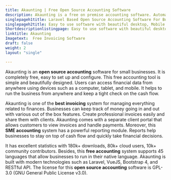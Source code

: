 ```yaml
---
title: Akaunting | Free Open Source Accounting Software
description: Akaunting is a free on premise accounting software. Automate bookkeeping operations and streamline cash flow, invoicing, payments and receipts.
singlepageh1title: Laravel Based Open Source Accounting Software For Businesses
singlepageh2title: Easy to use software with beautiful desktop, Mobile and Tablet interfaces. Automate finance management and stay on top of cash flow.
Shortdescriptionlistingpage: Easy to use software with beautiful desktop, Mobile and Tablet interfaces. Automate finance management and stay on top of cash flow.
linktitle: Akaunting
Imagetext:  Free Invoicing Software 
draft: false
weight: 2
layout: "single"

---
```


Akaunting is an **open source accounting** software for small businesses. It is completely free, easy to set up and configure. This free accounting tool is simple and beautifully designed. Users can access financial data from anywhere using devices such as a computer, tablet, and mobile. It helps to run the business from anywhere and keep a tight check on the cash flow.

Akaunting is one of the **best invoicing** system for managing everything related to finances. Businesses can keep track of money going in and out with various out of the box features. Create professional invoices easily and share them with clients. Akaunting comes with a separate client portal that allows customers to view invoices and handle payments. Moreover, this **SME accounting** system has a powerful reporting module. Reports help businesses to stay on top of cash flow and quickly take financial decisions.

It has excellent statistics with 180k+ downloads, 80k+ cloud users, 10k+ community contributors. Besides, this **free accounting** system supports 45 languages that allow businesses to run in their native language. Akaunting is built with modern technologies such as Laravel, VueJS, Bootstrap 4, and RESTful API. The license for this **open source accounting** software is GPL-3.0 (GNU General Public License v3.0).